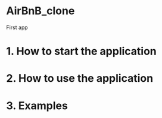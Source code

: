# AirBnB_clone
First app

# 1. How to start the application

# 2. How to use the application

# 3. Examples
